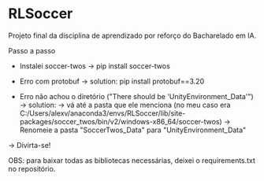 # RLSoccer
Projeto final da disciplina de aprendizado por reforço do Bacharelado em IA.


Passo a passo
- Instalei soccer-twos -> pip install soccer-twos

- Erro com protobuf -> solution: pip install protobuf==3.20

- Erro não achou o diretório ("There should be 'UnityEnvironment_Data'") -> solution: 
  -> vá até a pasta que ele menciona (no meu caso era C:/Users/alexv/anaconda3/envs/RLSoccer/lib/site-packages/soccer_twos/bin/v2/windows-x86_64/soccer-twos)
  -> Renomeie a pasta "SoccerTwos_Data" para "UnityEnvironment_Data"

-> Divirta-se!

OBS: para baixar todas as bibliotecas necessárias, deixei o requirements.txt no repositório.
